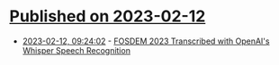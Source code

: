 # [Published on 2023-02-12](index.md)

* [2023-02-12, 09:24:02](https://news.ycombinator.com/item?id=34761374) - [FOSDEM 2023 Transcribed with OpenAI's Whisper Speech Recognition](https://jonatron.github.io/fosdem2023whisper/links.html)

